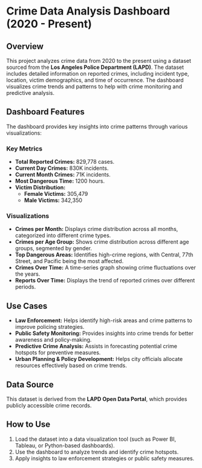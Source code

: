# Crime Data Analysis Dashboard (2020 - Present)

## Overview
This project analyzes crime data from 2020 to the present using a dataset sourced from the **Los Angeles Police Department (LAPD)**. The dataset includes detailed information on reported crimes, including incident type, location, victim demographics, and time of occurrence. The dashboard visualizes crime trends and patterns to help with crime monitoring and predictive analysis.

## Dashboard Features
The dashboard provides key insights into crime patterns through various visualizations:

### Key Metrics
- **Total Reported Crimes:** 829,778 cases.
- **Current Day Crimes:** 830K incidents.
- **Current Month Crimes:** 71K incidents.
- **Most Dangerous Time:** 1200 hours.
- **Victim Distribution:**
  - **Female Victims:** 305,479
  - **Male Victims:** 342,350

### Visualizations
- **Crimes per Month:** Displays crime distribution across all months, categorized into different crime types.
- **Crimes per Age Group:** Shows crime distribution across different age groups, segmented by gender.
- **Top Dangerous Areas:** Identifies high-crime regions, with Central, 77th Street, and Pacific being the most affected.
- **Crimes Over Time:** A time-series graph showing crime fluctuations over the years.
- **Reports Over Time:** Displays the trend of reported crimes over different periods.

## Use Cases
- **Law Enforcement:** Helps identify high-risk areas and crime patterns to improve policing strategies.
- **Public Safety Monitoring:** Provides insights into crime trends for better awareness and policy-making.
- **Predictive Crime Analysis:** Assists in forecasting potential crime hotspots for preventive measures.
- **Urban Planning & Policy Development:** Helps city officials allocate resources effectively based on crime trends.

## Data Source
This dataset is derived from the **LAPD Open Data Portal**, which provides publicly accessible crime records.

## How to Use
1. Load the dataset into a data visualization tool (such as Power BI, Tableau, or Python-based dashboards).
2. Use the dashboard to analyze trends and identify crime hotspots.
3. Apply insights to law enforcement strategies or public safety measures.

